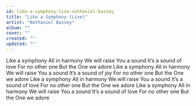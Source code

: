 ```yaml
---
id: like-a-symphony-live-nathaniel-bassey
title: "Like a Symphony (Live)"
artist: "Nathaniel Bassey"
album: ""
cover: ""
created: ""
updated: ""
---
```


Like a symphony
All in harmony
We will raise You a sound
It’s a sound of love
For no other one
But the One we adore
Like a symphony
All in harmony
We will raise You a sound
It’s a sound of joy
For no other one
But the One we adore
Like a symphony
All in harmony
We will raise You a sound
It’s a sound of love
For no other one
But the One we adore
Like a symphony
All in harmony
We will raise You a sound
It’s a sound of love
For no other one
But the One we adore